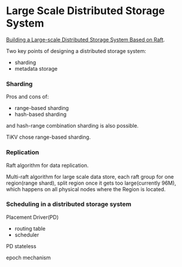 # Large Scale Distributed Storage System

[Building a Large-scale Distributed Storage System Based on Raft](https://www.cncf.io/blog/2019/11/04/building-a-large-scale-distributed-storage-system-based-on-raft/).

Two key points of designing a distributed storage system:
- sharding
- metadata storage

### Sharding

Pros and cons of:
- range-based sharding
- hash-based sharding

and hash-range combination sharding is also possible.

TiKV chose range-based sharding.

### Replication

Raft algorithm for data replication.

Multi-raft algorithm for large scale data store, each raft group for one region(range shard), split region once it gets too large(currently 96M), which happens on all physical nodes where the Region is located.

### Scheduling in a distributed storage system

Placement Driver(PD)
- routing table
- scheduler

PD stateless

epoch mechanism
